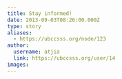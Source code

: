 ```yaml
---
title: Stay informed! 
date: 2013-09-03T08:26:00.000Z
type: story
aliases:
  - https://ubccsss.org/node/123
author:
  username: atjia
  link: https://ubccsss.org/user/14
images:
---
```


